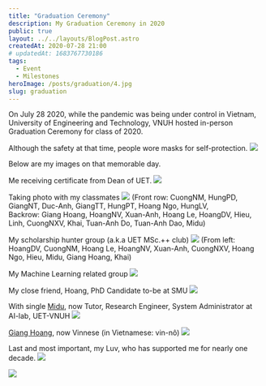 ```yaml
---
title: "Graduation Ceremony"
description: My Graduation Ceremony in 2020
public: true
layout: ../../layouts/BlogPost.astro
createdAt: 2020-07-28 21:00
# updatedAt: 1683767730186
tags:
  - Event
  - Milestones
heroImage: /posts/graduation/4.jpg
slug: graduation
---
```



On July 28 2020, while the pandemic was being under control in Vietnam, University of Engineering and Technology, VNUH hosted in-person Graduation Ceremony for class of 2020.

Although the safety at that time, people wore masks for self-protection.
<img src="/posts/graduation/1.jpeg">

Below are my images on that memorable day.

Me receiving certificate from Dean of UET.
<img src="/posts/graduation/2.jpg">

Taking photo with my classmates
<img src="/posts/graduation/3.jpg">
(Front row: CuongNM, HungPD, GiangNT, Duc-Anh, GiangTT, HungPT, Hoang Ngo, HungLV,  
Backrow: Giang Hoang, HoangNV, Xuan-Anh, Hoang Le, HoangDV, Hieu, Linh, CuongNXV, Khai, Tuan-Anh Do, Tuan-Anh Dao, Midu)

My scholarship hunter group (a.k.a UET MSc.++ club)
<img src="/posts/graduation/4.jpg">
(From left: HoangDV, CuongNM, Hoang Le, HoangNV, Xuan-Anh, CuongNXV, Hoang Ngo, Hieu, Midu, Giang Hoang, Khai)

My Machine Learning related group
<img src="/posts/graduation/5.jpg">

My close friend, Hoang, PhD Candidate to-be at SMU
<img src="/posts/graduation/6.jpg">

With single [Midu](https://ductm104.github.io/), now Tutor, Research Engineer, System Administrator at AI-lab, UET-VNUH
<img src="/posts/graduation/7.jpg">

[Giang Hoang](https://www.linkedin.com/in/hoang-giang-533b94125/), now Vinnese (in Vietnamese: vin-nô)
<img src="/posts/graduation/8.jpg">

Last and most important, my Luv, who has supported me for nearly one decade.
<img src="/posts/graduation/9.jpg">

<img src="/posts/graduation/10.jpg">